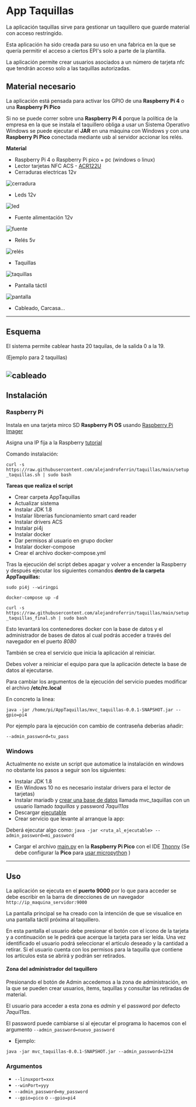 # App Taquillas
La aplicación taquillas sirve para gestionar un taquillero que guarde material con acceso restringido.

Esta aplicación ha sido creada para su uso en una fabrica en la que se quería permitir el acceso a ciertos EPI's solo a parte de la plantilla.

La aplicación permite crear usuarios asociados a un número de tarjeta nfc que tendrán acceso solo a las taquillas autorizadas.

## Material necesario
La aplicación está pensada para activar los GPIO de una __Raspberry Pi 4__ o una __Raspberry Pi Pico__

Si no se puede correr sobre una __Raspberry Pi 4__ porque la política de la empresa en la que se instala el taquillero obliga a usar un Sistema Operativo Windows se puede ejecutar el __JAR__ en una máquina con Windows y con una __Raspberry Pi Pico__ conectada mediante usb al servidor accionar los relés.



__Material__

- Raspberry Pi 4 o Raspberry Pi pico + pc (windows o linux)
- Lector tarjetas NFC ACS - [ACR122U](https://www.acs.com.hk/en/products/3/acr122u-usb-nfc-reader/) 
- Cerraduras electricas 12v

![cerradura](images/cerradura.png)

- Leds 12v

![led](images/led.png)

- Fuente alimentación 12v

![fuente](images/fuente.png)

- Relés 5v

![relés](images/reles.png)

- Taquillas

![taquillas](images/taquillas_foto.png)

- Pantalla táctil

![pantalla](images/pantalla.png)

- Cableado, Carcasa...

----
## Esquema

El sistema permite cablear hasta 20 taquilas, de la salida 0 a la 19. 

(Ejemplo para 2 taquillas)

![cableado](images/wiring.png)
----
## Instalación

### Raspberry Pi

Instala en una tarjeta mirco SD __Raspberry Pi OS__ usando [Raspberry Pi Imager](https://www.raspberrypi.org/software/) 

Asigna una IP fija a la Raspberry [tutorial](https://raspberryparanovatos.com/tutoriales/asignar-ip-fija-raspberry-pi/) 

Comando instalación:

`curl -s https://raw.githubusercontent.com/alejandroferrin/taquillas/main/setup_taquillas.sh | sudo bash`

__Tareas que realiza el script__

- Crear carpeta AppTaquillas
- Actualizar sistema
- Instalar JDK 1.8
- Instalar librerías funcionamiento smart card reader
- Instalar drivers ACS
- Instalar pi4j
- Instalar docker
- Dar permisos al usuario en grupo docker
- Instalar docker-compose
- Crear el archivo docker-compose.yml

Tras la ejecución del script debes apagar y volver a encender la Raspberry y después ejecutar los siguientes comandos __dentro de la carpeta AppTaquillas:__

`sudo pi4j --wiringpi`

`docker-compose up -d`

`curl -s https://raw.githubusercontent.com/alejandroferrin/taquillas/main/setup_taquillas_final.sh | sudo bash`


Esto levantará los contenedores docker con la base de datos y el administrador de bases de datos al cual podrás acceder a través del navegador en el puerto _8080_

También se crea el servicio que inicia la aplicación al reiniciar.


Debes volver a reiniciar el equipo para que la aplicación detecte la base de datos al ejecutarse.

Para cambiar los argumentos de la ejecución del servicio puedes modificar  el archivo __/etc/rc.local__

En concreto la linea:

`java -jar /home/pi/AppTaquillas/mvc_taquillas-0.0.1-SNAPSHOT.jar --gpio=pi4`

Por ejemplo para la ejecución con cambio de contraseña deberías añadir:

`--admin_password=tu_pass`

### Windows

Actualmente no existe un script que automatice la instalación en windows no obstante los pasos a seguir son los siguientes:


- Instalar JDK 1.8
- (En Windows 10 no es necesario instalar drivers para el lector de tarjetas)
- Instalar mariadb y [crear una base de datos](https://www.daniloaz.com/es/como-crear-un-usuario-en-mysql-mariadb-y-concederle-permisos-para-una-base-de-datos-desde-la-linea-de-comandos/)  llamada mvc_taquillas con un usuario llamado _taquillas_ y password _7aqui11as_
- Descargar [ejecutable](https://github.com/alejandroferrin/taquillas/raw/main/target/mvc_taquillas-0.0.1-SNAPSHOT.jar) 
- Crear servicio que levante al arranque la app:

Deberá ejecutar algo como:
`java -jar <ruta_al_ejecutable> --admin_password=mi_password`

- Cargar el archivo [main.py](pico/main.py) en la __Raspberry Pi Pico__ con el IDE [Thonny](https://thonny.org/) (Se debe configurar la __Pico__ para [usar micropython](https://www.raspberrypi.org/documentation/rp2040/getting-started/#getting-started-with-micropython) )


----
## Uso

La aplicación se ejecuta en el __puerto 9000__ por lo que para acceder se debe escribir en la barra de direcciones de un navegador `http://ip_maquina_servidor:9000`

La pantalla principal se ha creado con la intención de que se visualice en una pantalla táctil próxima al taquillero.

En esta pantalla el usuario debe presionar el botón con el icono de la tarjeta y a continuación se le pedirá que acerque la tarjeta para ser leída. Una vez identificado el usuario podrá seleccionar el artículo deseado y la cantidad a retirar. Si el usuario cuenta con los permisos para la taquilla que contiene los artículos esta se abrirá y podrán ser retirados.



#### Zona del administrador del taquillero
Presionando el botón de Admin accedemos a la zona de administración, en la que se pueden crear usuarios, items, taquillas y consultar las retiradas de material.

El usuario para acceder a esta zona es _admin_ y el password por defecto _7aqui11as_.

El password puede cambiarse si al ejecutar el programa lo hacemos con el argumento `--admin_password=nuevo_password`

- Ejemplo:

`java -jar mvc_taquillas-0.0.1-SNAPSHOT.jar --admin_password=1234`


### Argumentos

- `--linuxport=xxx`
- `--winPort=yyy`
- `--admin_password=my_password`
- `--gpio=pico` o `--gpio=pi4`

